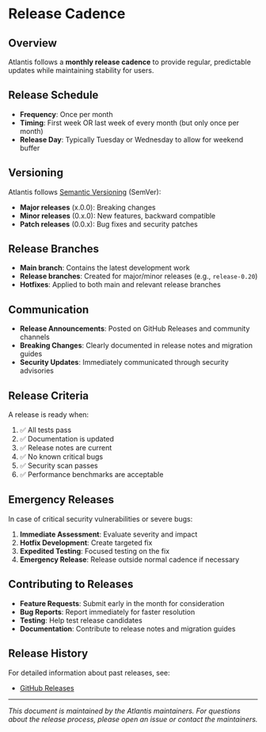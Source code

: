# Release Cadence

## Overview

Atlantis follows a **monthly release cadence** to provide regular, predictable updates while maintaining stability for users.

## Release Schedule

-  **Frequency**: Once per month
-  **Timing**: First week OR last week of every month (but only once per month)
-  **Release Day**: Typically Tuesday or Wednesday to allow for weekend buffer

## Versioning

Atlantis follows [Semantic Versioning](https://semver.org/) (SemVer):

-  **Major releases** (x.0.0): Breaking changes
-  **Minor releases** (0.x.0): New features, backward compatible
-  **Patch releases** (0.0.x): Bug fixes and security patches

## Release Branches

-  **Main branch**: Contains the latest development work
-  **Release branches**: Created for major/minor releases (e.g., `release-0.20`)
-  **Hotfixes**: Applied to both main and relevant release branches

## Communication

-  **Release Announcements**: Posted on GitHub Releases and community channels
-  **Breaking Changes**: Clearly documented in release notes and migration guides
-  **Security Updates**: Immediately communicated through security advisories

## Release Criteria

A release is ready when:

1. ✅ All tests pass
2. ✅ Documentation is updated
3. ✅ Release notes are current
4. ✅ No known critical bugs
5. ✅ Security scan passes
6. ✅ Performance benchmarks are acceptable

## Emergency Releases

In case of critical security vulnerabilities or severe bugs:

1. **Immediate Assessment**: Evaluate severity and impact
2. **Hotfix Development**: Create targeted fix
3. **Expedited Testing**: Focused testing on the fix
4. **Emergency Release**: Release outside normal cadence if necessary

## Contributing to Releases

-  **Feature Requests**: Submit early in the month for consideration
-  **Bug Reports**: Report immediately for faster resolution
-  **Testing**: Help test release candidates
-  **Documentation**: Contribute to release notes and migration guides

## Release History

For detailed information about past releases, see:

-  [GitHub Releases](https://github.com/runatlantis/atlantis/releases)

---

_This document is maintained by the Atlantis maintainers. For questions about the release process, please open an issue or contact the maintainers._
